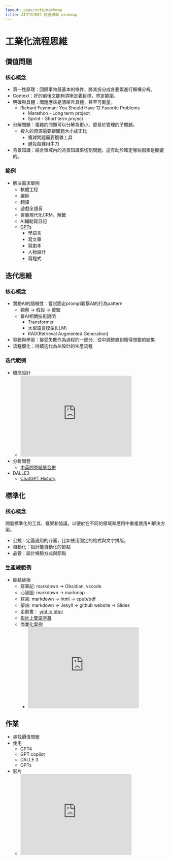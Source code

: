 ```yaml
---
layout: page/note/markmap
title: AI工作流02 價值導向 mindmap
---
```


# 工業化流程思維

## 價值問題
### 核心概念
* 第一性原理：回歸事物最基本的條件，將其拆分成各要素進行解構分析。
* Context：好的前後文能夠清晰定義目標，界定範圍。
* 明確與具體：問題應該是清晰且具體，甚至可衡量。
  * Richard Feynman: You Should Have 12 Favorite Problems
    * Marathon - Long term project
    * Sprint - Short term project
* 分解問題：複雜的問題可以分解為更小、更易於管理的子問題。
  * 投入的資源需要跟問題大小成正比
    * 複雜問題需要複雜工具
    * 避免殺雞用牛刀
* 背景知識：結合領域內的背景知識來切割問題，這有助於確定哪些因素是關鍵的。

### 範例
* 解決需求舉例
  * 軟體工程
  * 繪師
  * 翻譯
  * 遊戲全語音
  * 宮廟現代化CRM、解籤
  * AI輔助寫日記
  * [GPTs](https://ai.posetmage.com/GPTs/)
    * 學語言
    * 寫文章
    * 寫劇本
    * 人物設計
    * 寫程式

## 迭代思維
### 核心概念
* 實驗AI的隨機性：嘗試固定prompt觀察AI的行為pattern
  * 觀察 → 假設 → 實驗
  * 看AI相關技術說明
    * Transformer
    * 大型語言模型(LLM)
    * RAG(Retrieval Augmented Generation)
* 容錯與學習：接受失敗作為過程的一部分，從中調整直到獲得想要的結果
* 流程優化：持續迭代為AI設計的生產流程

### 迭代範例
* 概念設計
  * <iframe width="350" height="255" src="https://www.youtube.com/embed/c9-MrCqcC6E" title="YouTube video player" frameborder="0" ></iframe>  
* 分析問卷
  * [中英問卷結果合併](https://ai.posetmage.com/Boards/Money/2023-07-30-AI%E5%88%86%E6%9E%90%E5%95%8F%E5%8D%B7.html)
* DALLE3
  * [ChatGPT History](./02/Hack%20DALLE.html)


## 標準化
### 核心概念
開發標準化的工具、框架和協議，以便於在不同的領域和應用中重複使用AI解決方案。
* 公規：定義通用的介面，比如使用固定的格式與文字排版。
* 自動化：設計能自動化的節點
* 品管：設計檢驗方式與節點

### 生產線範例
* 節點替換
  * 寫筆記: markdown → Obsidian, vscode
  * 心智圖: markdown → markmap
  * 寫書: markdown → html → epub/pdf
  * 架站: markdown → Jekyll → github website → Slides
  * 企劃書： [yml → html](https://posetmage.com/GameDesign/Tool/)
  * [影片上雙語字幕](https://github.com/LatticeMage/Tools/tree/main/Subtitle#flow)
  * 商業化案例
    * <iframe width="350" height="255" src="https://www.youtube.com/embed/dcrhhIKNaRQ" title="YouTube video player" frameborder="0" ></iframe>  



## 作業
* 尋找價值問題
* 使用
  * GPT4
  * GPT copilot
  * DALLE 3
  * GPTs
* 影片
  * <iframe width="350" height="255" src="https://www.youtube.com/embed/5kNCcpM61eo" title="YouTube video player" frameborder="0" ></iframe>
